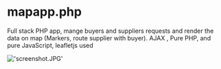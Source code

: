 # mapapp.php
Full stack PHP app, mange buyers and suppliers requests and render the data on map (Markers, route supplier with buyer). AJAX , Pure PHP, and pure JavaScript, leafletjs used


!['screenshot.JPG']('screenshot')
